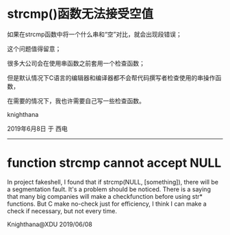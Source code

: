 <meta name="created" content="2019-06-08">

# strcmp()函数无法接受空值

如果在strcmp函数中将一个什么串和“空”对比，就会出现段错误；

这个问题值得留意；

很多大公司会在使用串函数之前套用一个检查函数；

但是默认情况下C语言的编辑器和编译器都不会帮代码撰写者检查使用的串操作函数，

在需要的情况下，我也许需要自己写一些检查函数。

knighthana

2019年6月8日 于 西电

------------------------------------

# function strcmp cannot accept NULL

 In project fakeshell, I found that if strcmp(NULL, [something]), there will be a segmentation fault.
 It's a problem should be noticed.
 There is a saying that many big companies will make a checkfunction before using str* functions.
 But C make no-check just for efficiency, I think I can make a check if necessary, but not every time.

 Knighthana@XDU
 2019/06/08

